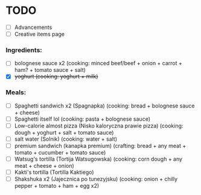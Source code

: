 # TODO
- [ ] Advancements
- [ ] Creative items page
### Ingredients:
- [ ] bolognese sauce x2 (cooking: minced beef/beef + onion + carrot + ham? + tomato sauce + salt)
- [x] ~~yoghurt (cooking: yoghurt + milk)~~
### Meals:
- [ ] Spaghetti sandwich x2 (Spagnapka) (cooking: bread + bolognese sauce + cheese)
- [ ] Spaghetti itself lol (cooking: pasta + bolognese sauce)
- [ ] Low-calorie almost pizza (Nisko kaloryczna prawie pizza) (cooking: dough + yoghurt + salt + tomato sauce)
- [ ] salt water (Solnik) (cooking: water + salt)
- [ ] premium sandwich (kanapka premium) (crafting: bread + any meat + tomato + cucumber + tomato sauce)
- [ ] Watsug's tortilla (Tortija Watsugowska) (cooking: corn dough + any meat + cheese + onion)
- [ ] Kakti's tortilla (Tortilla Kaktiego)
- [ ] Shakshuka x2 (Jajecznica po tunezyjsku) (cooking: onion + chilly pepper + tomato + ham + egg x2)